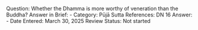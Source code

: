 Question: Whether the Dhamma is more worthy of veneration than the Buddha?
Answer in Brief: -
Category: Pūjā
Sutta References: DN 16
Answer: -
Date Entered: March 30, 2025
Review Status: Not started
